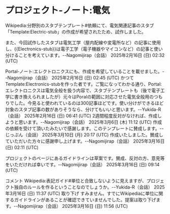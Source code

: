 # プロジェクト‐ノート:電気

Wikipedia:分野別のスタブテンプレート#依頼にて、電気関連記事のスタブ「Template:Electric-stub」の作成が希望されたため、試作しました。

また、今回試作したスタブは電気工学（屋内配線や変電所など）の記事に使用し、{{Electronics-stub}}は電子工学（電子機器やマイコンなど）の記事と使い分けることを考えています。--Nagomijirap（会話） 2025年2月16日 (日) 02:32 (UTC)

Portal‐ノート:エレクトロニクスにも、作成を希望していることを載せました。--Nagomijirap（会話） 2025年2月16日 (日) 02:45 (UTC)
かつてTemplate:Electronics-stubを作った者です。ご覧になってわかる通り、Portal:エレクトロニクスは電気全般を扱う内容で、スタブテンプレートも（後で電子工学に書き換えられましたが）元々はPoralの範囲に対応させた電気全般用のつもりでした。今見ると使われているのは300記事ほどです。使い分けができるほど対象のスタブ記事の数がありそうなら、分けてもいいと思います。--Yukida-R（会話） 2025年2月16日 (日) 06:41 (UTC)
2週間程度反対がなければ、作成しようと思います。--Nagomijirap（会話） 2025年3月6日 (木) 11:12 (UTC)
作成の依頼を受けて頂いたみたいで感謝します。このテンプレートに賛成します。--じっぷん（会話） 2025年3月10日 (月) 20:17 (UTC)
作成いたしました。賛成していただいた方々に感謝申し上げます。--Nagomijirap（会話） 2025年3月16日 (日) 02:11 (UTC)

プロジェクトのページにあるガイドラインは草案です。賛成、反対の方、意見等をいただければ幸いです。--Nagomijirap（会話） 2025年3月16日 (日) 09:14 (UTC)

 コメント Wikipedia:表記ガイド#単位と合致しないように見えますが、プロジェクト独自のルールを作るということなのでしょうか。--Yukida-R（会話） 2025年3月16日 (日) 11:37 (UTC)
 取り下げ すみません。すでにWikipediaに単位に関するガイドラインがあることが確認できていませんでした。提案は取り下げます。--Nagomijirap（会話） 2025年3月16日 (日) 11:56 (UTC)